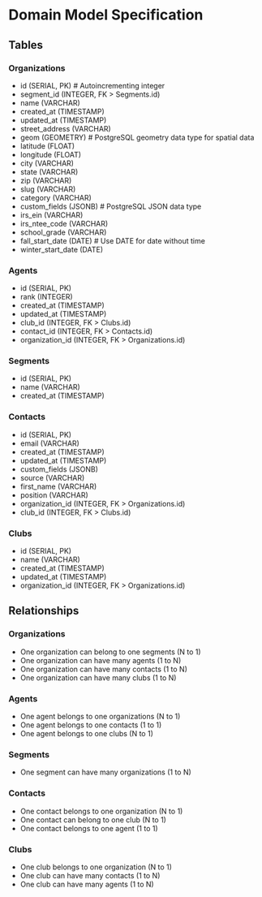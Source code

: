 # Domain Model Specification

## Tables

### Organizations
- id (SERIAL, PK) # Autoincrementing integer
- segment_id (INTEGER, FK > Segments.id)
- name (VARCHAR)
- created_at (TIMESTAMP)
- updated_at (TIMESTAMP)
- street_address (VARCHAR)
- geom (GEOMETRY) # PostgreSQL geometry data type for spatial data
- latitude (FLOAT)
- longitude (FLOAT)
- city (VARCHAR)
- state (VARCHAR)
- zip (VARCHAR)
- slug (VARCHAR)
- category (VARCHAR)
- custom_fields (JSONB) # PostgreSQL JSON data type
- irs_ein (VARCHAR)
- irs_ntee_code (VARCHAR)
- school_grade (VARCHAR)
- fall_start_date (DATE) # Use DATE for date without time
- winter_start_date (DATE)

### Agents
- id (SERIAL, PK)
- rank (INTEGER)
- created_at (TIMESTAMP)
- updated_at (TIMESTAMP)
- club_id (INTEGER, FK > Clubs.id)
- contact_id (INTEGER, FK > Contacts.id)
- organization_id (INTEGER, FK > Organizations.id)

### Segments
- id (SERIAL, PK)
- name (VARCHAR)
- created_at (TIMESTAMP)

### Contacts
- id (SERIAL, PK)
- email (VARCHAR)
- created_at (TIMESTAMP)
- updated_at (TIMESTAMP)
- custom_fields (JSONB)
- source (VARCHAR)
- first_name (VARCHAR)
- position (VARCHAR)
- organization_id (INTEGER, FK > Organizations.id)
- club_id (INTEGER, FK > Clubs.id)

### Clubs
- id (SERIAL, PK)
- name (VARCHAR)
- created_at (TIMESTAMP)
- updated_at (TIMESTAMP)
- organization_id (INTEGER, FK > Organizations.id)

## Relationships

### Organizations
- One organization can belong to one segments (N to 1)
- One organization can have many agents (1 to N)
- One organization can have many contacts (1 to N)
- One organization can have many clubs (1 to N)


### Agents
- One agent belongs to one organizations (N to 1)
- One agent belongs to one contacts (1 to 1)
- One agent belongs to one clubs (N to 1)

### Segments
- One segment can have many organizations (1 to N)

### Contacts
- One contact belongs to one organization (N to 1)
- One contact can belong to one club (N to 1)
- One contact belongs to one agent (1 to 1)

### Clubs
- One club belongs to one organization (N to 1)
- One club can have many contacts (1 to N)
- One club can have many agents (1 to N)
